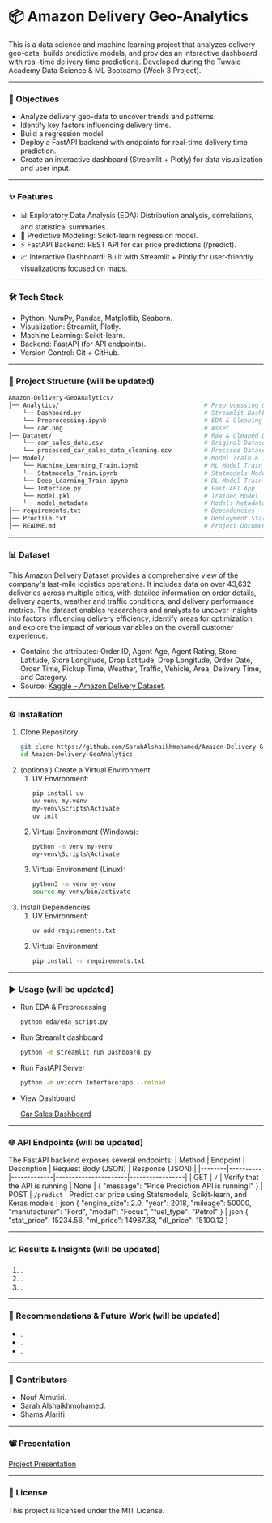 # 📦 Amazon Delivery Geo-Analytics
This is a data science and machine learning project that analyzes delivery geo-data, builds predictive models, and provides an interactive dashboard with real-time delivery time predictions. Developed during the Tuwaiq Academy Data Science & ML Bootcamp (Week 3 Project).

---
### 🎯 Objectives
- Analyze delivery geo-data to uncover trends and patterns.
- Identify key factors influencing delivery time.
- Build a regression model.
- Deploy a FastAPI backend with endpoints for real-time delivery time prediction.
- Create an interactive dashboard (Streamlit + Plotly) for data visualization and user input.

---
### ✨ Features
- 📊 Exploratory Data Analysis (EDA): Distribution analysis, correlations, and statistical summaries.
- 🤖 Predictive Modeling: Scikit-learn regression model.
- ⚡ FastAPI Backend: REST API for car price predictions (/predict).
- 📈 Interactive Dashboard: Built with Streamlit + Plotly for user-friendly visualizations focused on maps.

---
### 🛠 Tech Stack
- Python: NumPy, Pandas, Matplotlib, Seaborn.
- Visualization: Streamlit, Plotly.
- Machine Learning: Scikit-learn.
- Backend: FastAPI (for API endpoints).
- Version Control: Git + GitHub.

---
### 📂 Project Structure (will be updated)
```bash
Amazon-Delivery-GeoAnalytics/
│── Analytics/                                        # Preprocessing & Dashboard
    └── Dashboard.py                                  # Streamlit Dashboard App
    └── Preprocessing.ipynb                           # EDA & Cleaning Notebook
    └── car.png                                       # Asset
│── Dataset/                                          # Raw & Cleaned Datasets
    └── car_sales_data.csv                            # Original Dataset
    └── processed_car_sales_data_cleaning.scv         # Procssed Dataset
│── Model/                                            # Model Train & Interface
    └── Machine_Learning_Train.ipynb                  # ML Model Train
    └── Statmodels_Train.ipynb                        # Statmodels Model Train
    └── Deep_Learning_Train.ipynb                     # DL Model Train
    └── Interface.py                                  # Fast API App
    └── Model.pkl                                     # Trained Model
    └── model_metadata                                # Models Metadata
│── requirements.txt                                  # Dependencies
│── Procfile.txt                                      # Deployment Startup Script
│── README.md                                         # Project Documentation
```

---
### 📊 Dataset
This Amazon Delivery Dataset provides a comprehensive view of the company's last-mile logistics operations. It includes data on over 43,632 deliveries across multiple cities, with detailed information on order details, delivery agents, weather and traffic conditions, and delivery performance metrics. The dataset enables researchers and analysts to uncover insights into factors influencing delivery efficiency, identify areas for optimization, and explore the impact of various variables on the overall customer experience.

- Contains the attributes: Order ID, Agent Age, Agent Rating, Store Latitude, Store Longitude, Drop Latitude, Drop Longitude, Order Date, Order Time, Pickup Time, Weather, Traffic, Vehicle, Area, Delivery Time, and Category.
- Source: [Kaggle – Amazon Delivery Dataset](https://www.kaggle.com/datasets/sujalsuthar/amazon-delivery-dataset).

---
### ⚙️ Installation
1. Clone Repository
   ``` bash
   git clone https://github.com/SarahAlshaikhmohamed/Amazon-Delivery-GeoAnalytics.git
   cd Amazon-Delivery-GeoAnalytics
   ```
2. (optional) Create a Virtual Environment
   1. UV Environment:
      ```bash
      pip install uv
      uv venv my-venv
      my-venv\Scripts\Activate
      uv init
      ```
   2. Virtual Environment (Windows):
      ```bash
      python -m venv my-venv
      my-venv\Scripts\Activate
      ```
   3. Virtual Environment (Linux):
      ```bash
      python3 -m venv my-venv
      source my-venv/bin/activate
      ```
3. Install Dependencies
   1. UV Environment:
      ```bash
      uv add requirements.txt
      ```
   2. Virtual Environment
      ```bash
      pip install -r requirements.txt
      ```

---
### ▶️ Usage (will be updated)
- Run EDA & Preprocessing
  ```bash
  python eda/eda_script.py
  ```
- Run Streamlit dashboard
  ```bash
  python -m streamlit run Dashboard.py
  ```
- Run FastAPI Server
  ```bash
  python -m uvicorn Interface:app --reload
  ```
- View Dashboard
  
  [Car Sales Dashboard]()
  
---
### 🌐 API Endpoints (will be updated)
The FastAPI backend exposes several endpoints:
| Method | Endpoint | Description | Request Body (JSON) | Response (JSON) |
|--------|----------|-------------|----------------------|-----------------|
| GET | `/` | Verify that the API is running | None | { "message": "Price Prediction API is running!" }
| POST | `/predict` | Predict car price using Statsmodels, Scikit-learn, and Keras models | json { "engine_size": 2.0, "year": 2018, "mileage": 50000, "manufacturer": "Ford", "model": "Focus", "fuel_type": "Petrol" } | json { "stat_price": 15234.56, "ml_price": 14987.33, "dl_price": 15100.12 }

---
### 📈 Results & Insights (will be updated)
1.  .
2.  .
3.  .

---
### 🚀 Recommendations & Future Work (will be updated)
 - . 
 - .
 - .

---
### 👥 Contributors
- Nouf Almutiri.
- Sarah Alshaikhmohamed.
- Shams Alarifi

---
### 📽️ Presentation
[Project Presentation](https://www.canva.com/design/DAG0F527D8o/cIP1Sh_so05MounhlD1qrw/edit?utm_content=DAG0F527D8o&utm_campaign=designshare&utm_medium=link2&utm_source=sharebutton)

---
### 📜 License
This project is licensed under the MIT License.
